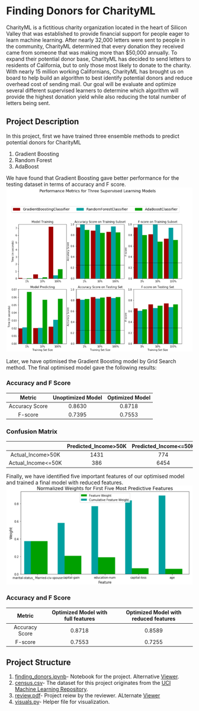 # Finding Donors for CharityML
CharityML is a fictitious charity organization located in the heart of Silicon Valley that was established to provide financial support for people eager to learn machine learning. After nearly 32,000 letters were sent to people in the community, CharityML determined that every donation they received came from someone that was making more than $50,000 annually. To expand their potential donor base, CharityML has decided to send letters to residents of California, but to only those most likely to donate to the charity. With nearly 15 million working Californians, CharityML has brought us on board to help build an algorithm to best identify potential donors and reduce overhead cost of sending mail. Our goal will be evaluate and optimize several different supervised learners to determine which algorithm will provide the highest donation yield while also reducing the total number of letters being sent.

## Project Description
In this project, first we have trained three ensemble methods to predict potential donors for CharityML
1. Gradient Boosting
1. Random Forest
1. AdaBoost

We have found that Gradient Boosting gave better performance for the testing dataset in terms of accuracy and F score. 
	![Performance Metrics](metrics.PNG)

Later, we have optimised the Gradient Boosting model by Grid Search method. The final optimised model gave the following results:

### Accuracy and F Score 
|     Metric     | Unoptimized Model | Optimized Model |
| :------------: | :---------------: | :-------------: | 
| Accuracy Score |     0.8630        |   0.8718        |
| F-score        |     0.7395        |   0.7553        |

### Confusion Matrix 
|                    | Predicted_Income>50K  | Predicted_Income<=50K|
| :----------------: | :-------------------: | :------------------: | 
| Actual_Income>50K  |        1431           |         774          |
| Actual_Income<=50K |        386            |        6454          |

Finally, we have identified five important features of our optimised model and trained a final model with reduced features.
	![Important Features](important.PNG)
### Accuracy and F Score 
|     Metric     | Optimized Model with full features | Optimized Model with reduced features |
| :------------: | :--------------------------------: | :-----------------------------------: | 
| Accuracy Score |               0.8718               |                 0.8589                |
| F-score        |               0.7553               |                 0.7255                |

## Project Structure
1. [finding_donors.ipynb](finding_donors.ipynb)- Notebook for the project. Alternative [Viewer](https://nbviewer.jupyter.org/github/ahmedhasandrlnd/Finding_Donors_for_CharityML/blob/master/finding_donors.ipynb).
1. [census.csv](census.csv)- The dataset for this project originates from the [UCI Machine Learning Repository](https://archive.ics.uci.edu/ml/datasets/Census+Income).
1. [review.pdf](review.pdf)- Project reiew by the reviewer. ALternate [Viewer](Udacity_Reviews.pdf)
1. [visuals.py](visuals.py)- Helper file for visualization.
